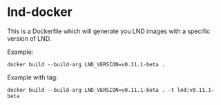 # lnd-docker

This is a Dockerfile which will generate you LND images with a specific version of LND.

Example:
```
docker build --build-arg LND_VERSION=v0.11.1-beta .
```

Example with tag:
```
docker build --build-arg LND_VERSION=v0.11.1-beta . -t lnd:v0.11.1-beta
```
